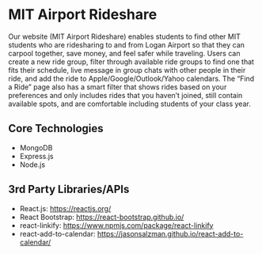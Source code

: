 # MIT Airport Rideshare
Our website (MIT Airport Rideshare) enables students to find other MIT students who are ridesharing to and from Logan Airport so that they can carpool together, save money, and feel safer while traveling. Users can create a new ride group, filter through available ride groups to find one that fits their schedule, live message in group chats with other people in their ride, and add the ride to Apple/Google/Outlook/Yahoo calendars. The “Find a Ride” page also has a smart filter that shows rides based on your preferences and only includes rides that you haven’t joined, still contain available spots, and are comfortable including students of your class year.

## Core Technologies
- MongoDB
- Express.js
- Node.js

## 3rd Party Libraries/APIs
- React.js: https://reactjs.org/
- React Bootstrap: https://react-bootstrap.github.io/
- react-linkify: https://www.npmjs.com/package/react-linkify
- react-add-to-calendar: https://jasonsalzman.github.io/react-add-to-calendar/
